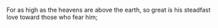 For as high as the heavens are above the earth, so great is his steadfast love toward those who fear him;
